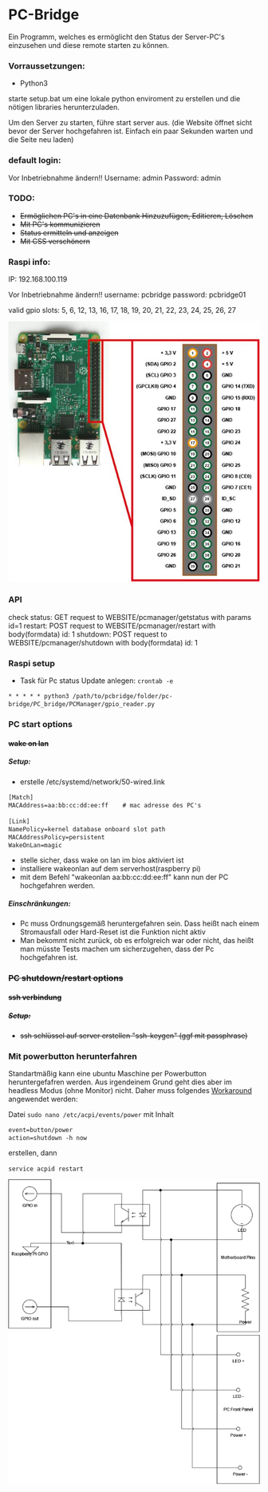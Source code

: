# PC-Bridge

Ein Programm, welches es ermöglicht den Status der Server-PC's einzusehen und diese remote starten zu können.


### Vorraussetzungen:
* Python3

starte setup.bat um eine lokale python enviroment zu erstellen und die nötigen libraries herunterzuladen.

Um den Server zu starten, führe start server aus. (die Website öffnet sicht bevor der Server hochgefahren ist. Einfach ein paar Sekunden warten und die Seite neu laden)



### default login:
Vor Inbetriebnahme ändern!!
Username: admin
Password: admin

### TODO:
* ~~Ermöglichen PC's in eine Datenbank Hinzuzufügen, Editieren, Löschen~~
* ~~Mit PC's kommunizieren~~
* ~~Status ermitteln und anzeigen~~
* ~~Mit CSS verschönern~~


### Raspi info:
IP: 192.168.100.119

Vor Inbetriebnahme ändern!!
username: pcbridge
password: pcbridge01

valid gpio slots: 5, 6, 12, 13, 16, 17, 18, 19, 20, 21, 22, 23, 24, 25, 26, 27

![](./img/raspberry-pi-15b.jpg)


### API
check status: GET request to WEBSITE/pcmanager/getstatus with params id=1
restart: POST request to WEBSITE/pcmanager/restart with body(formdata) id: 1
shutdown: POST request to WEBSITE/pcmanager/shutdown with body(formdata) id: 1

### Raspi setup
* Task für Pc status Update anlegen: `crontab -e`
```
* * * * * python3 /path/to/pcbridge/folder/pc-bridge/PC_bridge/PCManager/gpio_reader.py
```

### PC start options

#### ~~wake on lan~~
##### Setup:
* erstelle /etc/systemd/network/50-wired.link
```
[Match]
MACAddress=aa:bb:cc:dd:ee:ff    # mac adresse des PC's

[Link]
NamePolicy=kernel database onboard slot path
MACAddressPolicy=persistent
WakeOnLan=magic
```
* stelle sicher, dass wake on lan im bios aktiviert ist
* installiere wakeonlan auf dem serverhost(raspberry pi)
* mit dem Befehl "wakeonlan aa:bb:cc:dd:ee:ff" kann nun der PC hochgefahren werden.

##### Einschränkungen:
* Pc muss Ordnungsgemäß heruntergefahren sein. Dass heißt nach einem Stromausfall oder Hard-Reset ist die Funktion nicht aktiv
* Man bekommt nicht zurück, ob es erfolgreich war oder nicht, das heißt man müsste Tests machen um sicherzugehen, dass der Pc hochgefahren ist.


### ~~PC shutdown/restart options~~

#### ~~ssh verbindung~~
##### ~~Setup:~~
* ~~ssh schlüssel auf server erstellen "ssh-keygen" (ggf mit passphrase)~~

### Mit powerbutton herunterfahren
Standartmäßig kann eine ubuntu Maschine per Powerbutton heruntergefafren werden. Aus irgendeinem Grund geht dies aber im headless Modus (ohne Monitor) nicht. Daher muss folgendes [Workaround](https://superuser.com/questions/1523918/run-script-when-power-button-pressed) angewendet werden:

Datei
`sudo nano /etc/acpi/events/power`
mit Inhalt 
```
event=button/power
action=shutdown -h now
```
erstellen, dann

`service acpid restart`


![Circuit](./img/Power_Circuit.png)

